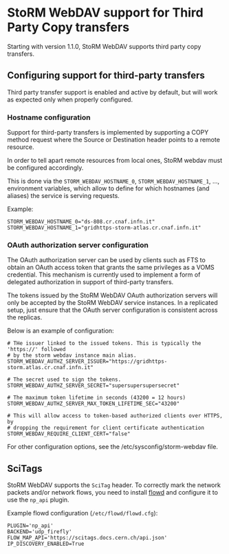 <!--
SPDX-FileCopyrightText: 2014 Istituto Nazionale di Fisica Nucleare

SPDX-License-Identifier: Apache-2.0
-->

# StoRM WebDAV support for Third Party Copy transfers

Starting with version 1.1.0, StoRM WebDAV supports third party
copy transfers. 

## Configuring support for third-party transfers

Third party transfer support is enabled and active by default, but will work as
expected only when properly configured.

### Hostname configuration

Support for third-party transfers is implemented by supporting a COPY method
request where the Source or Destination header points to a remote resource.

In order to tell apart remote resources from local ones, StoRM webdav must be
configured accordingly.

This is done via the `STORM_WEBDAV_HOSTNAME_0`, `STORM_WEBDAV_HOSTNAME_1`, ...,
environment variables, which allow to define for which hostnames (and aliases)
the service is serving requests.

Example:

```
STORM_WEBDAV_HOSTNAME_0="ds-808.cr.cnaf.infn.it"
STORM_WEBDAV_HOSTNAME_1="gridhttps-storm-atlas.cr.cnaf.infn.it"
```

### OAuth authorization server configuration

The OAuth authorization server can be used by clients such as FTS to obtain an
OAuth access token that grants the same privileges as a VOMS credential. This
mechanism is currently used to implement a form of delegated authorization in
support of third-party transfers. 

The tokens issued by the StoRM WebDAV OAuth authorization servers will only be
accepted by the StoRM WebDAV service instances. In a replicated setup, just 
ensure that the OAuth server configuration is consistent across the replicas.

Below is an example of configuration:

```
# THe issuer linked to the issued tokens. This is typically the 'https://' followed
# by the storm webdav instance main alias.
STORM_WEBDAV_AUTHZ_SERVER_ISSUER="https://gridhttps-storm.atlas.cr.cnaf.infn.it"

# The secret used to sign the tokens. 
STORM_WEBDAV_AUTHZ_SERVER_SECRET="supersupersupersecret"

# The maximum token lifetime in seconds (43200 = 12 hours)
STORM_WEBDAV_AUTHZ_SERVER_MAX_TOKEN_LIFETIME_SEC="43200"

# This will allow access to token-based authorized clients over HTTPS, by 
# dropping the requirement for client certificate authentication
STORM_WEBDAV_REQUIRE_CLIENT_CERT="false"
```
For other configuration options, see the /etc/sysconfig/storm-webdav file.

## SciTags

StoRM WebDAV supports the `SciTag` header.
To correctly mark the network packets and/or network flows, you need to install [flowd](https://github.com/scitags/flowd) and configure it to use the `np_api` plugin.

Example flowd configuration (`/etc/flowd/flowd.cfg`):

```
PLUGIN='np_api'
BACKEND='udp_firefly'
FLOW_MAP_API='https://scitags.docs.cern.ch/api.json'
IP_DISCOVERY_ENABLED=True
```
